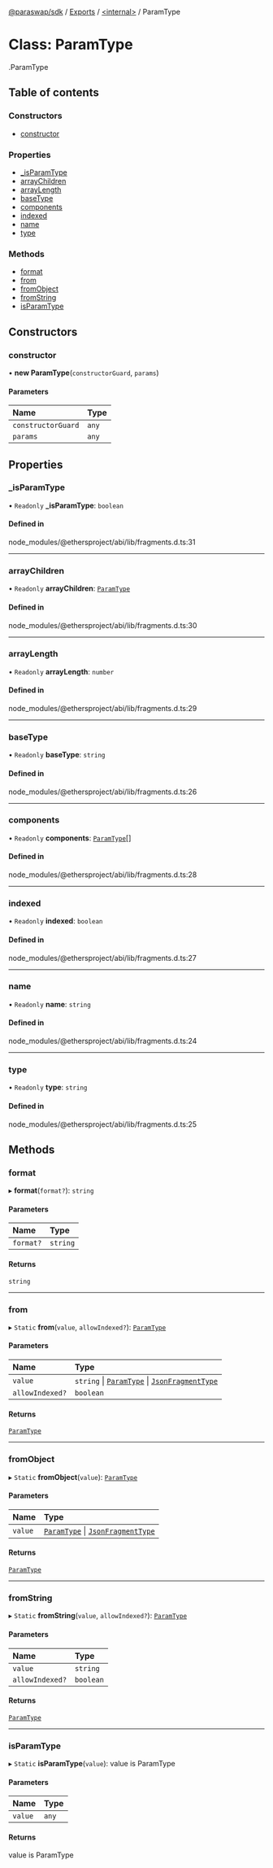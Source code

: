 [@paraswap/sdk](../README.md) / [Exports](../modules.md) / [<internal\>](../modules/internal_.md) / ParamType

# Class: ParamType

[<internal>](../modules/internal_.md).ParamType

## Table of contents

### Constructors

- [constructor](internal_.ParamType.md#constructor)

### Properties

- [\_isParamType](internal_.ParamType.md#_isparamtype)
- [arrayChildren](internal_.ParamType.md#arraychildren)
- [arrayLength](internal_.ParamType.md#arraylength)
- [baseType](internal_.ParamType.md#basetype)
- [components](internal_.ParamType.md#components)
- [indexed](internal_.ParamType.md#indexed)
- [name](internal_.ParamType.md#name)
- [type](internal_.ParamType.md#type)

### Methods

- [format](internal_.ParamType.md#format)
- [from](internal_.ParamType.md#from)
- [fromObject](internal_.ParamType.md#fromobject)
- [fromString](internal_.ParamType.md#fromstring)
- [isParamType](internal_.ParamType.md#isparamtype)

## Constructors

### constructor

• **new ParamType**(`constructorGuard`, `params`)

#### Parameters

| Name | Type |
| :------ | :------ |
| `constructorGuard` | `any` |
| `params` | `any` |

## Properties

### \_isParamType

• `Readonly` **\_isParamType**: `boolean`

#### Defined in

node_modules/@ethersproject/abi/lib/fragments.d.ts:31

___

### arrayChildren

• `Readonly` **arrayChildren**: [`ParamType`](internal_.ParamType.md)

#### Defined in

node_modules/@ethersproject/abi/lib/fragments.d.ts:30

___

### arrayLength

• `Readonly` **arrayLength**: `number`

#### Defined in

node_modules/@ethersproject/abi/lib/fragments.d.ts:29

___

### baseType

• `Readonly` **baseType**: `string`

#### Defined in

node_modules/@ethersproject/abi/lib/fragments.d.ts:26

___

### components

• `Readonly` **components**: [`ParamType`](internal_.ParamType.md)[]

#### Defined in

node_modules/@ethersproject/abi/lib/fragments.d.ts:28

___

### indexed

• `Readonly` **indexed**: `boolean`

#### Defined in

node_modules/@ethersproject/abi/lib/fragments.d.ts:27

___

### name

• `Readonly` **name**: `string`

#### Defined in

node_modules/@ethersproject/abi/lib/fragments.d.ts:24

___

### type

• `Readonly` **type**: `string`

#### Defined in

node_modules/@ethersproject/abi/lib/fragments.d.ts:25

## Methods

### format

▸ **format**(`format?`): `string`

#### Parameters

| Name | Type |
| :------ | :------ |
| `format?` | `string` |

#### Returns

`string`

___

### from

▸ `Static` **from**(`value`, `allowIndexed?`): [`ParamType`](internal_.ParamType.md)

#### Parameters

| Name | Type |
| :------ | :------ |
| `value` | `string` \| [`ParamType`](internal_.ParamType.md) \| [`JsonFragmentType`](../interfaces/internal_.JsonFragmentType.md) |
| `allowIndexed?` | `boolean` |

#### Returns

[`ParamType`](internal_.ParamType.md)

___

### fromObject

▸ `Static` **fromObject**(`value`): [`ParamType`](internal_.ParamType.md)

#### Parameters

| Name | Type |
| :------ | :------ |
| `value` | [`ParamType`](internal_.ParamType.md) \| [`JsonFragmentType`](../interfaces/internal_.JsonFragmentType.md) |

#### Returns

[`ParamType`](internal_.ParamType.md)

___

### fromString

▸ `Static` **fromString**(`value`, `allowIndexed?`): [`ParamType`](internal_.ParamType.md)

#### Parameters

| Name | Type |
| :------ | :------ |
| `value` | `string` |
| `allowIndexed?` | `boolean` |

#### Returns

[`ParamType`](internal_.ParamType.md)

___

### isParamType

▸ `Static` **isParamType**(`value`): value is ParamType

#### Parameters

| Name | Type |
| :------ | :------ |
| `value` | `any` |

#### Returns

value is ParamType
